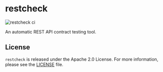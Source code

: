 # restcheck
![restcheck ci](https://github.com/nomasystems/restcheck/actions/workflows/ci.yml/badge.svg)

An automatic REST API contract testing tool.

## License

`restcheck` is released under the Apache 2.0 License. For more information, please see the [LICENSE](LICENSE) file.
